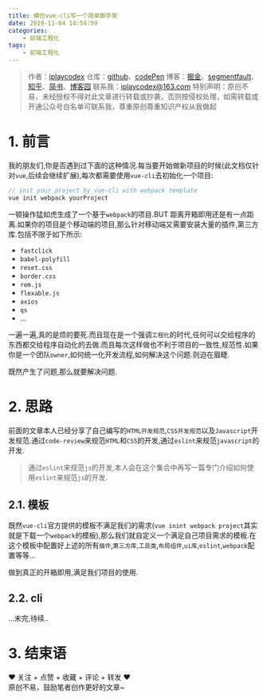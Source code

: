 ```yaml
---
title: 模仿vue-cli写一个简单脚手架
date: 2019-11-04 14:54:59
categories:
    - 前端工程化
tags:
    - 前端工程化
---
```


> 作者：[iplaycodex](http://iplaycodex.com)
> 仓库：[github](https://github.com/iplaycodex)、[codePen](https://codepen.io/iplaycodex)
> 博客：[掘金](https://juejin.im/user/3597257774478359)、[segmentfault](https://segmentfault.com/u/iplaycodex)、[知乎](https://www.zhihu.com/people/CallMeAllenLliu)、[简书](https://www.jianshu.com/u/9cd27f169c7e)、[博客园](https://www.cnblogs.com/)
> 联系我：[iplaycodex@163.com](iplaycodex@163.com)
> 特别声明：原创不易，未经授权不得对此文章进行转载或抄袭，否则按侵权处理，如需转载或开通公众号白名单可联系我，尊重原创尊重知识产权从我做起

# 1. 前言

我的朋友们,你是否遇到过下面的这种情况.每当要开始做新项目的时候(此文档仅针对`vue`,后续会继续扩展),每次都需要使用`vue-cli`去初始化一个项目:

```javascript
// init your project by vue-cli with webpack template
vue init webpack yourProject
```

一顿操作猛如虎生成了一个基于`webpack`的项目.BUT 距离开箱即用还是有一点距离.如果你的项目是个移动端的项目,那么针对移动端又需要安装大量的插件,第三方库.包括不限于如下所示:

-   `fastclick`
-   `babel-polyfill`
-   `reset.css`
-   `border.css`
-   `rem.js`
-   `flexable.js`
-   `axios`
-   `qs`
-   ...

一遍一遍,真的是烦的要死.而且现在是一个强调`工程化`的时代,任何可以交给程序的东西都交给程序自动化的去做.而且每次这样做也不利于项目的一致性,规范性.如果你是一个团队`owner`,如何统一化开发流程,如何解决这个问题.则迫在眉睫.

既然产生了问题,那么就要解决问题.

# 2. 思路

前面的文章本人已经分享了自己编写的`HTML开发规范`,`CSS开发规范`以及`Javascript`开发规范.通过`code-review`来规范`HTML`和`CSS`的开发,通过`eslint`来规范`javascript`的开发.

> 通过`eslint`来规范`js`的开发,本人会在这个集合中再写一篇专门介绍如何使用`eslint`来规范`js`的开发.

## 2.1. 模板

既然`vue-cli`官方提供的模板不满足我们的需求(`vue inint webpack project`其实就是下载一个`webpack`的模板),那么我们就自定义一个满足自己项目需求的模板.在这个模板中配置好上述的所有`插件`,`第三方库`,`工具类`,`布局组件`,`ui库`,`eslint`,`webpack`配置等等...

做到真正的开箱即用,满足我们项目的使用.

## 2.2. cli

...未完,待续..

# 3. 结束语

❤️ 关注 + 点赞 + 收藏 + 评论 + 转发 ❤️ <br/>原创不易，鼓励笔者创作更好的文章~
